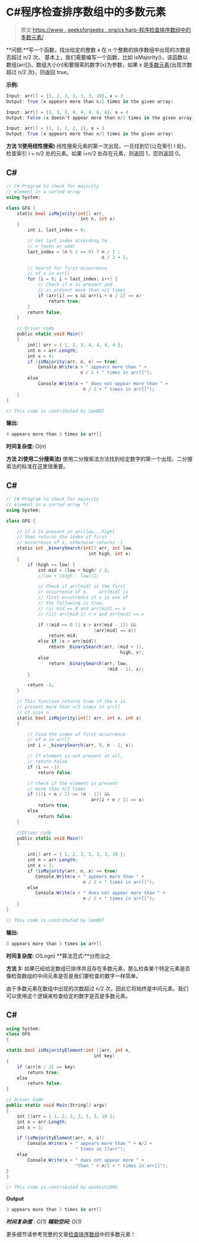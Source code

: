 # C#程序检查排序数组中的多数元素

> 原文:[https://www . geeksforgeeks . org/cs harp-程序检查排序数组中的多数元素/](https://www.geeksforgeeks.org/csharp-program-to-check-for-majority-element-in-a-sorted-array/)

**问题:**写一个函数，找出给定的整数 x 在 n 个整数的排序数组中出现的次数是否超过 n/2 次。
基本上，我们需要编写一个函数，比如 isMajority()，该函数以数组(arr[])、数组大小(n)和要搜索的数字(x)为参数，如果 x 是[多数元素](https://www.geeksforgeeks.org/majority-element/)(出现次数超过 n/2 次)，则返回 true。

**示例:**

```cs
Input: arr[] = {1, 2, 3, 3, 3, 3, 10}, x = 3
Output: True (x appears more than n/2 times in the given array)

Input: arr[] = {1, 1, 2, 4, 4, 4, 6, 6}, x = 4
Output: False (x doesn't appear more than n/2 times in the given array)

Input: arr[] = {1, 1, 1, 2, 2}, x = 1
Output: True (x appears more than n/2 times in the given array)
```

**方法 1(使用线性搜索)**
线性搜索元素的第一次出现，一旦找到它(让在索引 I 处)，检查索引 i + n/2 处的元素。如果 i+n/2 处存在元素，则返回 1，否则返回 0。

## C#

```cs
// C# Program to check for majority
// element in a sorted array 
using System;

class GFG {
    static bool isMajority(int[] arr, 
                            int n, int x)
    {
        int i, last_index = 0;

        // Get last index according to
        // n (even or odd) 
        last_index = (n % 2 == 0) ? n / 2 :
                                    n / 2 + 1;

        // Search for first occurrence 
        // of x in arr[]
        for (i = 0; i < last_index; i++) {
            // Check if x is present and 
            // is present more than n/2 times 
            if (arr[i] == x && arr[i + n / 2] == x)
                return true;
        }
        return false;
    }

    // Driver code
    public static void Main()
    {
        int[] arr = { 1, 2, 3, 4, 4, 4, 4 };
        int n = arr.Length;
        int x = 4;
        if (isMajority(arr, n, x) == true)
            Console.Write(x + " appears more than " + 
                            n / 2 + " times in arr[]");
        else
            Console.Write(x + " does not appear more than " + 
                             n / 2 + " times in arr[]");
    }
}

// This code is contributed by Sam007
```

**输出:**

```cs
4 appears more than 3 times in arr[]
```

**时间复杂度:** O(n)

**方法 2(使用二分搜索法)**
使用二分搜索法方法找到给定数字的第一个出现。二分搜索法的标准在这里很重要。

## C#

```cs
// C# Program to check for majority
// element in a sorted array */
using System;

class GFG {

    // If x is present in arr[low...high]
    // then returns the index of first
    // occurrence of x, otherwise returns -1 
    static int _binarySearch(int[] arr, int low,
                               int high, int x)
    {
        if (high >= low) {
            int mid = (low + high) / 2; 
            //low + (high - low)/2;

            // Check if arr[mid] is the first 
            // occurrence of x.    arr[mid] is 
            // first occurrence if x is one of 
            // the following is true:
            // (i) mid == 0 and arr[mid] == x
            // (ii) arr[mid-1] < x and arr[mid] == x

            if ((mid == 0 || x > arr[mid - 1]) &&
                                 (arr[mid] == x))
                return mid;
            else if (x > arr[mid])
                return _binarySearch(arr, (mid + 1),
                                           high, x);
            else
                return _binarySearch(arr, low,
                                      (mid - 1), x);
        }

        return -1;
    }

    // This function returns true if the x is
    // present more than n/2 times in arr[] 
    // of size n 
    static bool isMajority(int[] arr, int n, int x)
    {

        // Find the index of first occurrence
        // of x in arr[] 
        int i = _binarySearch(arr, 0, n - 1, x);

        // If element is not present at all,
        // return false
        if (i == -1)
            return false;

        // check if the element is present 
        // more than n/2 times 
        if (((i + n / 2) <= (n - 1)) &&
                                arr[i + n / 2] == x)
            return true;
        else
            return false;
    }

    //Driver code
    public static void Main()
    {

        int[] arr = { 1, 2, 3, 3, 3, 3, 10 };
        int n = arr.Length;
        int x = 3;
        if (isMajority(arr, n, x) == true)
           Console.Write(x + " appears more than " +
                             n / 2 + " times in arr[]");
        else
           Console.Write(x + " does not appear more than " +
                             n / 2 + " times in arr[]");
    }
}

// This code is contributed by Sam007
```

**输出:**

```cs
3 appears more than 3 times in arr[]
```

**时间复杂度:** O(Logn)
**算法范式:**分而治之

**方法 3:** 如果已经给定数组已排序并且存在多数元素，那么检查某个特定元素是否像检查数组的中间元素是否是我们要检查的数字一样简单。

由于多数元素在数组中出现的次数超过 n/2 次，因此它将始终是中间元素。我们可以使用这个逻辑来检查给定的数字是否是多数元素。

## C#

```cs
using System;
class GFG
{

static bool isMajorityElement(int []arr, int n, 
                                 int key)
{
    if (arr[n / 2] == key)
        return true;
    else
        return false;
}

// Driver Code
public static void Main(String[] args)
{
    int []arr = { 1, 2, 3, 3, 3, 3, 10 };
    int n = arr.Length;
    int x = 3;

    if (isMajorityElement(arr, n, x))
        Console.Write(x + " appears more than " + n/2 +
                          " times in []arr");
    else
        Console.Write(x + " does not appear more " +
                          "than " + n/2 + " times in arr[]");
}
}

// This code is contributed by aashish1995 
```

**Output**

```cs
3 appears more than 3 times in arr[]
```

***时间复杂度** : O(1)*
***辅助空间:** O(1)*

更多细节请参考完整的文章[检查排序数组](https://www.geeksforgeeks.org/check-for-majority-element-in-a-sorted-array/)中的多数元素！